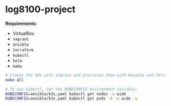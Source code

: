 # log8100-project

**Requirements:**

- VirtualBox
- `vagrant`
- `ansible`
- `terraform`
- `kubectl`
- `helm`
- `make`

```sh
# Create the VMs with Vagrant and provision them with Ansible and Terraform
make all

# To use kubectl, set the KUBECONFIG environment variable:
KUBECONFIG=ansible/k3s.yaml kubectl get nodes -o wide
KUBECONFIG=ansible/k3s.yaml kubectl get pods -A -o wide -w
```
